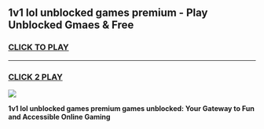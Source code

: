 
## 1v1 lol unblocked games premium - Play Unblocked Gmaes & Free
<h3>
<a href="https://news.freeplayer.one?title=1v1_lol_unblocked_games_premium&ref=16F">CLICK TO PLAY</a></h3>
<hr>

<h3>
<a href="https://news.freeplayer.one?title=1v1_lol_unblocked_games_premium&ref=16F">CLICK 2 PLAY</a>
  
</h3>

<a href="https://news.freeplayer.one?title=1v1_lol_unblocked_games_premium&ref=16F/"><img src="https://clearcache.store/games.png"></a>


**1v1 lol unblocked games premium games unblocked: Your Gateway to Fun and Accessible Online Gaming**
